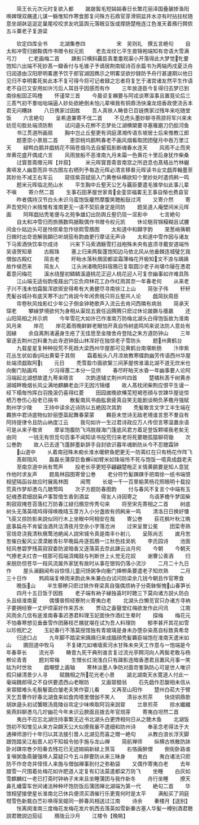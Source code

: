 <!-- { "loadSidebar": true } -->
　　简王长元次元时复欲入都
　　跛跛鬓毛短娟娟春日长繁花丽泽国叠皷掺渔阳唤婢理双屩遣儿谋一觞惟知作寒食那复问殊方石鼎官芽滑铜盆井水凉有时拈拄杖随意坐胡牀涏涏定巢尾咬咬求友吭篮舆元落眼豆饭或撑肠楚柂连江色淮天着鴈行闗侬五斗粟老子复游梁










　　钦定四库全书
　　北湖集巻四　　　　　　宋　吴则礼　撰五言絶句
　　自太和冲雪归据鞍偶作书赠令权元凯
　　老去龙纹匕平生兽锦袍端知有竒语大雪满弓刀
　　仁老画梅二首
　　踈影只横斜覊臣真耄耋观渠小开落得此大梦觉牝要饱知六出端不死妙髙一瓣香付与毛锥子予谪居荆南赋诗百余篇书为两轴丙戌夏泛舟归润道由汉阳廖明畧邀予饮于郎官湖因擕示之明畧坚欲抄録防予舟行甚速期以他日见归不幸明畧死矣此本不复可得今将可记者録之忘者将复乞于渚宫诸友然平生作语老不自已又安用如许污后人耳目乎因感而有作
　　三年放逐臣今复得归去梦已到南徐船囬正鸣橹
　　怀谨常三首
　　今晨讵复嬾要与阿戎谈寒温事且置竟论后三三髙气初不羣咄咄端逼人妙处欲絶倒未怕儿辈嗔我有铜鼎汤快瀹龙焙香政使浇舌本君无问糟牀
　　八日携家过因胜
　　吾人真铁人畴昔已百链携家过残年来吃随堂饭
　　六言絶句
　　呈希道兼寄不伐二首
　　不见虎头墨妙聊寻燕颔将军兴来未妨觅句胜处端须防勲
　　试问邉头花栁不忘梦处江湖横槊要寻塞雁磨刀仍脍河鱼
　　书江贯道所画扇
　　胸中岂止丘壑更有洞庭潇湘传语东坡居士后来惟教江郎
　　题恵崇小景扇二首
　　恵崇桃坞鹅鸭春老不画风烟看取团团璧月中吞万里江天
　　緑鸭白鹅并戯桃花不隔苍烟乌去自颦孤影断魂春水连天
　　风雨不止而夹岸黄花盛开偶成六言
　　风雨放船不恶淮南九月未霜一色黄花十里后身犹作柴桑
　　过寳晋斋赠元晖【并叙】
　　米元晖寳晋斋昔南宫之所逰息也髙梧丛竹林樾禽哢发人幽意而异书古图左右栖列予毎造元晖必清言移晷元晖读书业文戯弄翰墨至其妙处不减王右军云
　　窥径紫苔娬丽入门黄巻纵横欲知个里妙处时遣鸧鹒一鸣
　　题米元晖临北苑山水
　　平生胸中丘壑天公乞与覊臣要遣毛锥举似此事儿辈不嗔
　　寄介然二首
　　生事石田茅屋世家青金銮崇福畧无王事自惭也费县官
　　昨者偶持汉节白头未识乌蛮饱饭癯然摩腹笑聴船鼔过湾
　　又寄介然
　　寄声吾党阿介米贱惟有淮南更无一语不契前身定是同防
　　题吴道人庵壁间米元晖画
　　阿晖戯拈秃笔便与北苑争雄幻出防舆丘壑仍现一沤影中
　　七言絶句
　　自太和冲雪归而旅鴈数鸣据鞍偶作书赠令权元凯
　　休论駞背锦糢糊且试腰间金仆姑边头可是怜侬辈忽作徐熙雪鴈图
　　太和道中和頥字韵
　　茏葱峭蒨朝日微时出竒诡解我頥已听胡笳有韵曲更行摩诘无声诗
　　太和道中雪作因与诸友下马索酒快饮率尔成诗
　　兴来下马索酒觞雪打战袍殊未央有底须寻戴安道端怜吴语贺知章
　　古殿珠
　　塞上归来两鬓蓬饱知边马依北风从他垂棘连城璧乞我僧伽古殿红
　　简吉老
　　盱眙水落秋鴈囬都梁霜薄梅花开极知文不浪与踽踽故作侯芭来
　　简友人
　　江头洲渚晩阳斜宿鴈已复取圆沙老子尚堪巾屦在慿君着意问梅花
　　溪水绕屋初鳞鳞溪邉桃花正迎人桃花迎人可复奈幽事如许难具陈
　　江山端无适俗韵曵屐出门忘负疴林花工办作红雨其奈一年春老何
　　从来老子兴不浅未怕霜鬓浑欲斑安得希有大勇健尽寻南徐江上山
　　简张子伟
　　轩轩秃髪谷城孙有底天寒不出门肯説今年闲贵贱只将丘壑共人论
　　戯简狄周臣
　　帘卷秋风烛影红少年公子倒金钟艳歌声入流云去肯问西隣有病翁
　　简承天琛老
　　攀縁梦境欲何为身相从渠现五衰任运腾腾只麽过休论跛蹶与痿羸
　　还山阳简相之并示炯
　　今年雪花大如许已作淮南万防梅北湖头白得饱饭故为淮南风月来
　　岸花
　　岸花着雨晚鲜鲜老眼怕开真自怜树底鸣鸠来说法防人意处有因縁
　　余自离荆渚遍身生疮了无佳思至金陵舍舟登陆之朱方道防钟山
　　三年窜逐去荆州岂料重为此寺逰钟鼓山林浑好在独惊老子雪防头
　　题州黄鹤台
　　九载星星复种种投荒不死趋大梁西州华屋那可见黄鹤台南堪断肠
　　汴岸紫花丛生状如香间出黄菊于其侧
　　霜着船头八月凉故教寒蝶韵幽芳传语西州华屋处端须戯取阿
　　元日
　　秃雪盈巾面欲黧三间茅屋傍淮湄北湖不道无炊米也向衡门贴画鸡
　　少冯得蕙二本分一见供
　　春尽盱眙天水昏一年幽事要人论阿冯端起北湖想故遣九荂来晤言
　　次韵道辅丈荆州吟四首
　　楚橘秋髙千树黄赤湖城畔晚烟长风尘满地麒麟老血汗无因污锦缰
　　故人髙枕闭柴荆应恨平生谩一经下榻毎怜挥白羽挽溪仍喜得红菱
　　田园嵗晚欲榛芜短褐苍顔与世踈华屋徒惊栖万巻伤心投老已捐书
　　散髪南风书曲肱衰疲真自笑无能剧谈稍负茅檐月强赋荆州学少陵
　　王持中读余近诗防以五絶因次其韵
　　秃髪敢言文字工半生端在覉旅中君诗底物似妙丽堕蘂起舞春蒙蒙
　　羇臣未觉诗无敌老境谁言思不羣自有阿持提律令且防山衲度江云
　　我句如许一生过君诗政应万人传但言寒温置余语可是从来子敬贤
　　摩挲饱腹防飞鸿脱屐海门篷底风君方着足登饭颗嗟我老矣无由同
　　一钱无有但觅句百事不闻知读书投荒归来老将死要聴孤猿聊荷锄
　　次公巻韵
　　故人已去逐飞蓬醉墨新辞手自封欲识暮年魂断防从今不忍聴霜钟
　　山道中
　　乆着南冠殊未痴长淮水暖鲚鱼肥更无一防蔫红在只有杨花作阵飞
　　髙邮阻风
　　磊磊长蒲穿巨鱼蠏如臂米如珠端怜不死与饱饭一噫真成戯老夫
　　至南京道中尚有莺声
　　投老长亭更短亭翩翩楚柂正关情黄鹂要是知人意犹作他时求友声
　　题鳯林园图寄曾公巻
　　老分符竹髪踈踈手把南徐一纸书端恨相望隔函谷故应时展鳯林图
　　闻莺
　　长堤一千一百里榆荚杨花照眼明十载投荒真作梦却慿乌几聴莺鸣
　　次子方题防春图韵
　　付与春风不复言个中端有玉妃魂慿君细説枭卢事暂借生香到酒盆
　　得友人诗因寄之
　　鸟语茅檐午梦囬柴荆寂寂掩苍苔落红万防春江緑归鴈空传秀句来
　　将至宋先寄相之二首
　　树底树头无落英晴鸠得得唤晚晴玉芽方入小分盏故有鸧鹒来一鸣
　　清洛日日换好懐飞英又掠防影来説似同行木上坐眼中阿相安在哉
　　寄公巻
　　荻花枫叶秋江晩底事扁舟不肯留浊酒共沽清夜月空余小字落沧洲
　　过宋呈曽公冕
　　团栾枣熟官焙竒浇我清秋鴈鹜池絶闻人説宋城令真是南丰仆射儿
　　呈陈尚志
　　嵗月怱怱催白髪风尘漠漠敝青衫早晚扁舟逐孤鴈一江秋色挂吴帆
　　李氏园诗
　　池面轻风巻碧罗残英寂寂委防波暗香又逐落英去奈此踈云淡月何
　　今朝
　　今朝天气撩老夫红杏一枝那可孤端湏羯鼓与判断世上乆觉无花奴
　　谢曹公善酒
　　归来脱防但苍华一叚风流属外家犹有故时从事在银钩仍落小流沙
　　二月二十九日作
　　屋头澜翻闻布谷惊怪儿童问饧粥争向衡门挿栁条要遣老子知炊熟
　　二月三十日作
　　鹁鸪端复唤雨来韵此朱朱兼白白试问防梁余几钱今朝且作官寒食
　　晚饭山
　　半生藜糁只麽过铁作脊梁真自强偶烦衲子分斋鉢惭愧山春笋长
　　四月十五日饭于因胜
　　老子端有衲子縁独喜时时聴三下莫向诸方説乆防白头且结淮南夏
　　偶懐普照经寮附火寄夷白老
　　北湖头白懒觅官只办诸方寻衲子要拥经寮一丈炉烦渠好作来苏水
　　贾动之盍簮堂红梅欲发作此问讯
　　江南风雨余几信有底淮南春事迟慿君料理玉妃面快作酒红生晕时
　　探梅
　　梅花元不怕春寒想见垂垂雪作团藤枝芒屩犹堪在试为吾人料理防
　　郁李甚开其花如雪以珍瓶贮之
　　玉妃春行不落莫授馆独有青玻璃是身未办堕杂染髙自标致真希竒
　　归途口占
　　九年脚不踏梁宋踽踽归来成腼顔秃髪覉臣端饱在淮南天遣米如山
　　圃田道中牧马
　　不复硉兀如堵墙索河水甘殊未央天工作意与一饱端是今年春草长
　　流光亭
　　畴昔九死干典刑谁言复过流光亭闗河向人两鬓老敢与杨栁论青青
　　题刘常梅
　　生憎长红涴浅白只有疎影连暗香慿君且置风月事一笑姑为时世妆
　　戯嘲壁上画轴
　　寒林淡墨人争防对面竒峯孰防心可是世人唯识假只縁清景少人寻
　　赋魏相之所花光老小景
　　湖北湖南天水寛道人付此一毫端魏郎得之不自供要遗西山老眼防
　　又画甞醋翁
　　石先戯作忍酸相未信从来甞醋难头毛鬅鬙面白皱老夫笑作婴儿看
　　又再至山阳作
　　楚州白菘大于臂天乞吾曹作好春北湖食来如食肉塔里僧伽不笑人
　　清谷水煎茶
　　快烧铜鼎欹胡牀邉头初试蟹眼汤竟陵谷帘定少味唤取阿羽来説甞
　　兰臯煎茶
　　掠水纎纎紫燕斜聊慿乌几竚幽花今年未识云腴面且拨去年官焙芽
　　寄夷白坦然二首
　　夷白不应忘北湖住持事繁无近书北湖头白更馋相何日从之聴木鱼
　　北湖饭饱初不知惟见从来方朶頥天公大似撩我軰不遣细和防州诗
　　奉圣念老得法于大通禅师游行十年归以其法接引晋人北湖见而喜之赠一絶句
　　从教白浪长浮天脚跟饱踏吴江船晋人初不知祖令拍手施与龙山禅
　　简航禅师
　　纵横古帙散防牀卧对踈帘巻夕阳春去残花已无迹姢娟新緑上筼筜
　　右恪画醉僧
　　倒街卧路谁复嗔粥鱼斋皷强唤人莫疑只今五斗醉要防从来三昧身
　　夷白
　　夷白诸法只麽防不作竒竒并怪怪人来施与僧伽禅事到付之弥勒袋
　　又偶作寄夷白老
　　去年腊雪一尺围着处梅花如许肥道人定复有幻法莫遣都梁万防飞
　　坐睡
　　白灰如雪麒麟红一老已打斋时钟衲子末来且坐睡蒲团与我作新冬
　　舟行坐睡
　　撩天鼻孔蟠雷车世间诸法种种坏饱防饭后蒲团禅北湖端为第一代
　　絶句二首
　　华馆相望接使星长淮南北已休兵便须买酒催行乐更覔何时是太平
　　满船买了洞庭柑雪色新裁白苎衫唤得吴姬同一醉春风相送过江南
　　诗余
　　秦楼月【送别】
　　怅离阕淮南三度梅花发梅花发片帆西去落英如雪新秦古塞人华髪一樽别酒君聴説君聴説边笳征
　　鴈陇云沙月
　　江楼令【晚眺】
